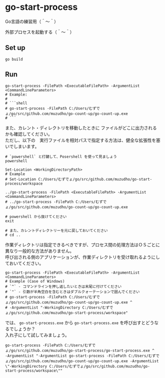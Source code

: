 # go-start-process

Go言語の練習用（＾～＾）  

外部プロセスを起動する（＾～＾）  

## Set up

```console
go build
```

## Run

```shell
go-start-process -FilePath <ExecutableFilePath> -ArgumentList <CommandLineParameters>
# Example:
#
# ```shell
# go-start-process -FilePath C:/Users/むずでょ/go/src/github.com/muzudho/go-count-up/go-count-up.exe
# ```
```

また、カレント・ディレクトリを移動したときに ファイルがどこに出力されるかも確認してください。  
ただし、以下の　実行ファイルを相対パスで指定する方法は、健全な拡張性を塞いでしまいます。  

```shell
# `powershell` と打鍵して、Posershell を使って見ましょう
powershell

Set-Location <WorkingDirectoryPath>
# Example
# Set-Location C:/Users/むずでょ/go/src/github.com/muzudho/go-start-process/workspace

../go-start-process -FilePath <ExecutableFilePath> -ArgumentList <CommandLineParameters>
# ../go-start-process -FilePath C:/Users/むずでょ/go/src/github.com/muzudho/go-count-up/go-count-up.exe

# powershell から抜けてください
exit

# また、カレントディレクトリーを元に戻しておいてください
# cd ..
```

作業ディレクトリは指定できるべきですが、プロセス間の処理方法はＯＳごとに異なり一般的な方法がありません。  
呼び出される側のアプリケーションが、作業ディレクトリを受け取れるようにしておいてください。  

```shell
go-start-process -FilePath <ExecutableFilePath> -ArgumentList <CommandLineParameters>
# Example (Case of Windows)
# `^` - コマンドラインを押し返したいときは末尾に付けてください
# `"` - 引数が半角空白を含むときはダブルクォーテーションで囲んでください
# go-start-process -FilePath C:/Users/むずでょ/go/src/github.com/muzudho/go-count-up/go-count-up.exe ^
# -ArgumentList "-WorkingDirectory C:/Users/むずでょ/go/src/github.com/muzudho/go-start-process/workspace"
```

では、 `go-start-process.exe` から `go-start-process.exe` を呼び出すとどうなるでしょうか？  
入れ子にして試してみましょう。  

```shell
go-start-process -FilePath C:/Users/むずでょ/go/src/github.com/muzudho/go-start-process/go-start-process.exe ^
-ArgumentList "-ArgumentList go-start-process -FilePath C:/Users/むずでょ/go/src/github.com/muzudho/go-count-up/go-count-up.exe -ArgumentList \"-WorkingDirectory C:/Users/むずでょ/go/src/github.com/muzudho/go-start-process/workspace\""
```
